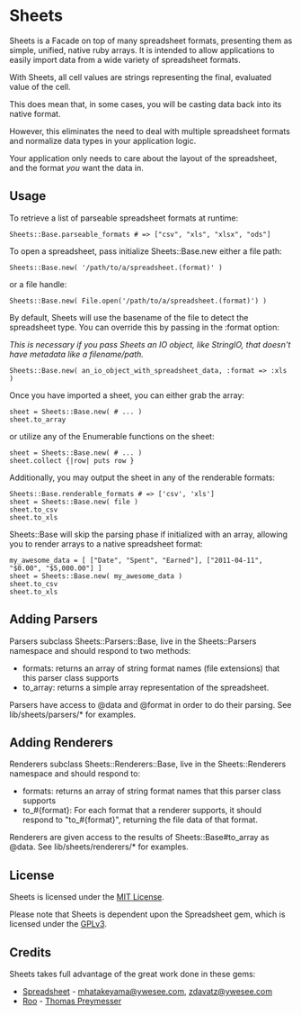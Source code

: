 Sheets
==========

Sheets is a Facade on top of many spreadsheet formats, presenting them as simple, unified, native ruby arrays. It is intended to allow applications to easily import data from a wide variety of spreadsheet formats.

With Sheets, all cell values are strings representing the final, evaluated value of the cell. 

This does mean that, in some cases, you will be casting data back into its native format. 

However, this eliminates the need to deal with multiple spreadsheet formats and normalize data types in your application logic.

Your application only needs to care about the layout of the spreadsheet, and the format *you* want the data in.

Usage
----------

To retrieve a list of parseable spreadsheet formats at runtime:

    Sheets::Base.parseable_formats # => ["csv", "xls", "xlsx", "ods"]

To open a spreadsheet, pass initialize Sheets::Base.new either a file path:

    Sheets::Base.new( '/path/to/a/spreadsheet.(format)' )

or a file handle:

    Sheets::Base.new( File.open('/path/to/a/spreadsheet.(format)') )

By default, Sheets will use the basename of the file to detect the spreadsheet type. You can override this by passing in the :format option:

*This is necessary if you pass Sheets an IO object, like StringIO, that doesn't have metadata like a filename/path.*

    Sheets::Base.new( an_io_object_with_spreadsheet_data, :format => :xls )

Once you have imported a sheet, you can either grab the array:

    sheet = Sheets::Base.new( # ... )
    sheet.to_array

or utilize any of the Enumerable functions on the sheet:

    sheet = Sheets::Base.new( # ... )
    sheet.collect {|row| puts row }

Additionally, you may output the sheet in any of the renderable formats:

    Sheets::Base.renderable_formats # => ['csv', 'xls']
    sheet = Sheets::Base.new( file )
    sheet.to_csv
    sheet.to_xls

Sheets::Base will skip the parsing phase if initialized with an array, allowing you to render arrays to a native spreadsheet format:

    my_awesome_data = [ ["Date", "Spent", "Earned"], ["2011-04-11", "$0.00", "$5,000.00"] ]
    sheet = Sheets::Base.new( my_awesome_data )
    sheet.to_csv
    sheet.to_xls

Adding Parsers
------------

Parsers subclass Sheets::Parsers::Base, live in the Sheets::Parsers namespace and should respond to two methods:

* formats: returns an array of string format names (file extensions) that this parser class supports
* to_array: returns a simple array representation of the spreadsheet.

Parsers have access to @data and @format in order to do their parsing. See lib/sheets/parsers/* for examples.

Adding Renderers
------------

Renderers subclass Sheets::Renderers::Base, live in the Sheets::Renderers namespace and should respond to:

* formats: returns an array of string format names that this parser class supports
* to\_#{format}: For each format that a renderer supports, it should respond to "to\_#{format}", returning the file data of that format.

Renderers are given access to the results of Sheets::Base#to_array as @data. See lib/sheets/renderers/* for examples.

License
----------

Sheets is licensed under the [MIT License](http://www.opensource.org/licenses/mit-license.php). 

Please note that Sheets is dependent upon the Spreadsheet gem, which is licensed under the [GPLv3](http://www.opensource.org/licenses/gpl-3.0.html).

Credits
----------

Sheets takes full advantage of the great work done in these gems:

* [Spreadsheet](http://spreadsheet.rubyforge.org/) - mhatakeyama@ywesee.com, zdavatz@ywesee.com
* [Roo](http://roo.rubyforge.org/) - [Thomas Preymesser](mailto:thopre@gmail.com)